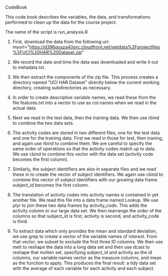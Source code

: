 CodeBook

This code book describes the variables, the data, and transformations performed to clean up the data for the course project.

The name of the script is run_analysis.R

1.  First, download the data from the following url:
myurl="https://d396qusza40orc.cloudfront.net/getdata%2Fprojectfiles%2FUCI%20HAR%20Dataset.zip"

2.  We record the date and time the data was downloaded and write it out to metadata.txt.

3.  We then extract the components of the zip file.  This process creates a directory named "UCI HAR Dataset"
directly below the current working directory, creating subdirectories as necessary.

4.  In order to create descriptive variable names, we read these from the file features.txt into a vector
to use as col.names when we read in the actual data.

5.  Next we read in the test data, then the training data.  We then use rbind to combine the two data sets.

6.  The activity codes are stored in two different files, one for the test data and one for the training data.
First we read in those for test, then traning, and again use rbind to combine them.  We are careful to specify
the same order of operations so that the activity codes match up to data. We use cbind to combine this vector
with the data set (activity code becomes the first column).

7.  Similarly, the subject identifiers are also in separate files and we read these in to create the vector of
subject identifiers.  We again use cbind to combine this vector of subject identifiers with our growing data 
frame.  subject_id becomes the first column.

8.  The translation of activity codes into activity names is contained in yet another file.  We read this file
into a data frame named Lookup.  We use plyr to join these two data frames by activity_code.  This adds the 
activity column to our large data set.  We then rearrange the order of the columns so that subject_id is first,
activity is second, and activity_code is third.

9.  To extract data which only provides the mean and standard deviation, we use grep to create a vector of the
variable names of interest.  From that vector, we subset to exclude the first three ID columns.  We then use
melt to reshape the data into a long data set and then use dcast to reshape that molten set, specifying 
subject_id and activity as the id columns, our variable names vector as the measure columns, and mean as the 
function to apply.  This produces the final result: a tidy data set with the average of each variable for each 
activity and each subject.
